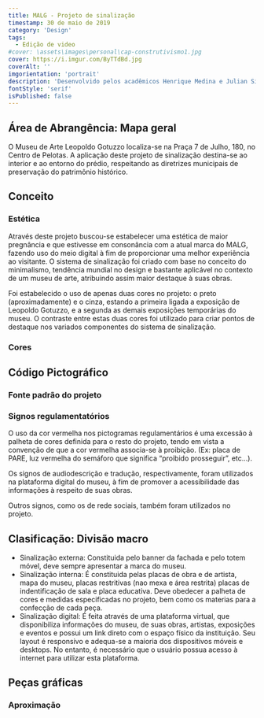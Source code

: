 ```yaml
---
title: MALG - Projeto de sinalização
timestamp: 30 de maio de 2019
category: 'Design'
tags:
  - Edição de video
#cover: \assets\images\personal\cap-construtivismo1.jpg
cover: https://i.imgur.com/ByTTdBd.jpg
coverAlt: ''
imgorientation: 'portrait'
description: 'Desenvolvido pelos acadêmicos Henrique Medina e Julian Silva da Cunha, do curso de Design Digital da Universidade Federal de Pelotas, na disciplina de Tipografia 2.'
fontStyle: 'serif'
isPublished: false
---
```


## **Área de Abrangência: Mapa geral**

O Museu de Arte Leopoldo Gotuzzo localiza-se na Praça 7 de Julho, 180, no Centro de Pelotas. A aplicação deste projeto de sinalização destina-se ao interior e ao entorno do prédio, respeitando as diretrizes municipais de preservação do patrimônio histórico.

## **Conceito**

### Estética

Através deste projeto buscou-se estabelecer uma estética de maior pregnância e que estivesse em consonância com a atual marca do MALG, fazendo uso do meio digital à fim de proporcionar uma melhor experiência ao visitante. O sistema de sinalização foi criado com base no conceito do minimalismo, tendência mundial no design e bastante aplicável no contexto de um museu de arte, atribuindo assim maior destaque à suas obras.

Foi estabelecido o uso de apenas duas cores no projeto: o preto (aproximadamente) e o cinza, estando a primeira ligada a exposição de Leopoldo Gotuzzo, e a segunda as demais exposições temporárias do museu. O contraste entre estas duas cores foi utilizado para criar pontos de destaque nos variados componentes do sistema de sinalização.

### Cores

## **Código Pictográfico**

### Fonte padrão do projeto

### Signos regulamentatórios

O uso da cor vermelha nos pictogramas regulamentários é uma excessão à palheta de cores definida para o resto do projeto, tendo em vista a convenção de que a cor vermelha associa-se à proibição. (Ex: placa de PARE, luz vermelha do semáforo que significa “proibido prosseguir”, etc...).

Os signos de audiodescrição e tradução, respectivamente, foram utilizados na plataforma digital do museu, à fim de promover a acessibilidade das informações à respeito de suas obras.

Outros signos, como os de rede sociais, também foram utilizados no projeto.

## **Clasificação: Divisão macro**

- Sinalização externa: Constituida pelo banner da fachada e pelo totem móvel, deve sempre apresentar a marca do museu.
- Sinalização interna: É constituida pelas placas de obra e de artista, mapa do museu, placas restritivas (nao mexa e área restrita) placas de indentificação de sala e placa educativa. Deve obedecer a palheta de cores e medidas especificadas no projeto, bem como os materias para a confecção de cada peça.
- Sinalização digital: É feita através de uma plataforma virtual, que disponibiliza informações do museu, de suas obras, artistas, exposições e eventos e possui um link direto com o espaço físico da instituição. Seu layout é responsivo e adequa-se a maioria dos dispositivos móveis e desktops. No entanto, é necessário que o usuário possua acesso à internet para utilizar esta plataforma.

## **Peças gráficas**

### Aproximação
